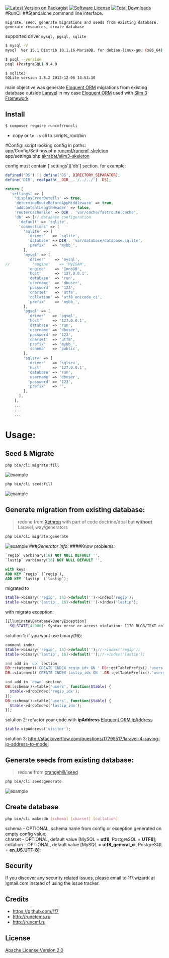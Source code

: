 [![Latest Version on Packagist][ico-version]][link-packagist] [![Software License][ico-license]][link-license] [![Total Downloads][ico-downloads]][link-downloads]
#RunCli
##Standalone command line interface.  

`migrate, seed, generate migrations and seeds from existing database, generate resources, create database`  

supported driver `mysql, pgsql, sqlite`  
    
``` bash
$ mysql -V
mysql  Ver 15.1 Distrib 10.1.16-MariaDB, for debian-linux-gnu (x86_64) using readline 5.2

$ psql --version
psql (PostgreSQL) 9.4.9

$ sqlite3
SQLite version 3.8.2 2013-12-06 14:53:30
```
  
main objective was generate [Eloquent ORM](https://github.com/illuminate/database) migrations from existing database outside [Laravel](https://github.com/laravel/laravel) 
in my case [Eloquent ORM](https://github.com/illuminate/database) used with [Slim 3 Framework](https://github.com/slimphp/Slim)
  
  
## Install
``` bash
$ composer require runcmf/runcli
```

* copy or `ln -s` cli to scripts_root/bin

#Config:
script looking config in paths:  
app/Config/Settings.php [runcmf/runcmf-skeleton](https://bitbucket.org/1f7/runcmf-skeleton.git)  
app/settings.php [akrabat/slim3-skeleton](https://github.com/akrabat/slim3-skeleton)  

config must contain ['settings']['db'] section.
for example:
``` php
defined('DS') || define('DS', DIRECTORY_SEPARATOR);
define('DIR', realpath(__DIR__.'/../../') .DS);

return [
  'settings' => [
    'displayErrorDetails' => true,
    'determineRouteBeforeAppMiddleware' => true,
    'addContentLengthHeader' => false,
    'routerCacheFile' => DIR . 'var/cache/fastroute.cache',
    'db' => [// database configuration
      'default' => 'sqlite',
      'connections' => [
        'sqlite' => [
          'driver'   => 'sqlite',
          'database' => DIR . 'var/database/database.sqlite',
          'prefix'   => 'mybb_',
        ],
        'mysql' => [
          'driver'    => 'mysql',
//          'engine'    => 'MyISAM',
          'engine'    => 'InnoDB',
          'host'      => '127.0.0.1',
          'database'  => 'run',
          'username'  => 'dbuser',
          'password'  => '123',
          'charset'   => 'utf8',
          'collation' => 'utf8_unicode_ci',
          'prefix'    => 'mybb_',
        ],
        'pgsql' => [
          'driver'   => 'pgsql',
          'host'     => '127.0.0.1',
          'database' => 'run',
          'username' => 'dbuser',
          'password' => '123',
          'charset'  => 'utf8',
          'prefix'   => 'mybb_',
          'schema'   => 'public',
        ],
        'sqlsrv' => [
          'driver'   => 'sqlsrv',
          'host'     => '127.0.0.1',
          'database' => 'run',
          'username' => 'dbuser',
          'password' => '123',
          'prefix'   => '',
        ],
      ],
    ],
    ...
    ...
    ...
```

# Usage:
## Seed & Migrate
``` bash
php bin/cli migrate:fill
```
![example](ss/ss1.png "migrate fill")
``` bash
php bin/cli seed:fill
```
![example](ss/ss2.png "seed fill")

## Generate migration from existing database:
> redone from [Xethron](https://github.com/Xethron/migrations-generator) with part of code doctrine/dbal but **without** Laravel, way/generators 

``` bash
php bin/cli migrate:generate
```
![example](ss/ss3.png "generate migrations")
###*Generator info:*
####Know problems:
```sql
`regip` varbinary(16) NOT NULL DEFAULT '',
`lastip` varbinary(16) NOT NULL DEFAULT '',

with keys
ADD KEY `regip` (`regip`),
ADD KEY `lastip` (`lastip`);
```
migrated to
```php
$table->binary('regip', 16)->default('')->index('regip');
$table->binary('lastip', 16)->default('')->index('lastip');
```
with migrate exception:
```bash
[Illuminate\Database\QueryException]                                                                                                                                                        
  SQLSTATE[42000]: Syntax error or access violation: 1170 BLOB/TEXT column 'regip' used in key specification without a key length (SQL: alter table `mybb_users` add index `regip`(`regip`))
```
solution 1:
if you want use binary(16): 
```php
comment index
$table->binary('regip', 16)->default('');//->index('regip');
$table->binary('lastip', 16)->default('');//->index('lastip');

and add in `up` section
DB::statement('CREATE INDEX regip_idx ON '.DB::getTablePrefix().'users (regip(16));');
DB::statement('CREATE INDEX lastip_idx ON '.DB::getTablePrefix().'users (lastip(16));');

and add in `down` section
DB::schema()->table('users', function($table) {
  $table->dropIndex('regip_idx');
});
DB::schema()->table('users', function($table) {
  $table->dropIndex('lastip_idx');
});
```
solution 2:
refactor your code with **ipAddress** [Eloquent ORM ipAddress](https://laravel.com/docs/master/migrations)
```php
$table->ipAddress('visitor');
```
solution 3:
http://stackoverflow.com/questions/17795517/laravel-4-saving-ip-address-to-model  


## Generate seeds from existing database:
> redone from [orangehill/iseed](https://github.com/orangehill/iseed)

``` bash
php bin/cli seed:generate
```
![example](ss/ss4.png "seed generate")  

  
## Create database
``` bash
php bin/cli make:db [schema] [charset] [collation]
```
schema - OPTIONAL, schema name from config or exception generated on empty config value;  
charset - OPTIONAL, default value [MySQL = **utf8**, PostgreSQL = **UTF8**];  
collation - OPTIONAL, default value [MySQL = **utf8_general_ci**, PostgreSQL = **en_US.UTF-8**];  


## Security

If you discover any security related issues, please email to 1f7.wizard( at )gmail.com instead of using the issue tracker.

## Credits


* https://github.com/1f7
* http://runetcms.ru
* http://runcmf.ru

## License

[Apache License Version 2.0](LICENSE.md)

[ico-version]: https://img.shields.io/packagist/v/runcmf/runcli.svg?style=flat-square
[ico-license]: https://img.shields.io/badge/license-Apache%202-green.svg?style=flat-square
[ico-downloads]: https://img.shields.io/packagist/dt/runcmf/runcli.svg?style=flat-square

[link-packagist]: https://packagist.org/packages/runcmf/runcli
[link-license]: http://www.apache.org/licenses/LICENSE-2.0
[link-downloads]: https://github.com/runcmf/runcli
